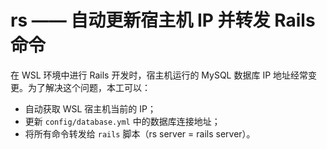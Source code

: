 # rs —— 自动更新宿主机 IP 并转发 Rails 命令

在 WSL 环境中进行 Rails 开发时，宿主机运行的 MySQL 数据库 IP 地址经常变更。为了解决这个问题，本工可以：

- 自动获取 WSL 宿主机当前的 IP；
- 更新 `config/database.yml` 中的数据库连接地址；
- 将所有命令转发给 `rails` 脚本（rs server = rails server）。
